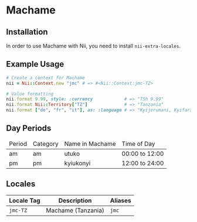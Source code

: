 <!-- This file has been generated. Source: src/docs/languages/_template.md.erb -->

# Machame

## Installation

In order to use Machame with Nii, you need to install `nii-extra-locales`.

## Example Usage

``` ruby
# Create a context for Machame
nii = Nii::Context.new "jmc" # => #<Nii::Context:jmc-TZ>

# Value formatting
nii.format 9.99, style: :currency            # => "TSh 9.99"
nii.format Nii::Territory["TZ"]              # => "Tanzania"
nii.format ["de", "fr", "it"], as: :language # => "Kyijerumani, Kyifaransa, Kyiitaliano"
```

## Day Periods


<table>
  <thead>
    <tr>
      <td>Period</td>
      <td>Category</td>
      <td>Name in Machame</td>
      <td>Time of Day</td>
    </tr>
  </thead>
  <tbody>
    <tr>
      <td>am</td>
      <td>am</td>
      <td>utuko</td>
      <td>00:00 to 12:00</td>
    </tr>
    <tr>
      <td>pm</td>
      <td>pm</td>
      <td>kyiukonyi</td>
      <td>12:00 to 24:00</td>
    </tr>
  </tbody>
</table>



## Locales

<table>
  <thead>
    <tr>
      <th>Locale Tag</th>
      <th>Description</th>
      <th>Aliases</th>
    </tr>
  </thead>
  <tbody>
    <tr>
      <td><code>jmc-TZ</code></td>
      <td>Machame (Tanzania)</td>
      <td><code>jmc</code></td>
    </tr>
  </tbody>
</table>

